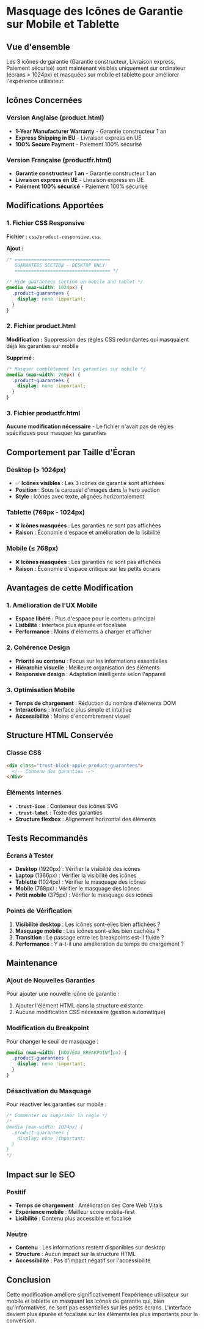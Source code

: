 # Masquage des Icônes de Garantie sur Mobile et Tablette

## Vue d'ensemble

Les 3 icônes de garantie (Garantie constructeur, Livraison express, Paiement sécurisé) sont maintenant visibles uniquement sur ordinateur (écrans > 1024px) et masquées sur mobile et tablette pour améliorer l'expérience utilisateur.

## Icônes Concernées

### Version Anglaise (product.html)
- **1-Year Manufacturer Warranty** - Garantie constructeur 1 an
- **Express Shipping in EU** - Livraison express en UE  
- **100% Secure Payment** - Paiement 100% sécurisé

### Version Française (productfr.html)
- **Garantie constructeur 1 an** - Garantie constructeur 1 an
- **Livraison express en UE** - Livraison express en UE
- **Paiement 100% sécurisé** - Paiement 100% sécurisé

## Modifications Apportées

### 1. Fichier CSS Responsive
**Fichier :** `css/product-responsive.css`

**Ajout :**
```css
/* ===================================
   GUARANTEES SECTION - DESKTOP ONLY
   =================================== */

/* Hide guarantees section on mobile and tablet */
@media (max-width: 1024px) {
  .product-guarantees {
    display: none !important;
  }
}
```

### 2. Fichier product.html
**Modification :** Suppression des règles CSS redondantes qui masquaient déjà les garanties sur mobile

**Supprimé :**
```css
/* Masquer complètement les garanties sur mobile */
@media (max-width: 768px) {
  .product-guarantees {
    display: none !important;
  }
}
```

### 3. Fichier productfr.html
**Aucune modification nécessaire** - Le fichier n'avait pas de règles spécifiques pour masquer les garanties

## Comportement par Taille d'Écran

### Desktop (> 1024px)
- ✅ **Icônes visibles** : Les 3 icônes de garantie sont affichées
- **Position** : Sous le carousel d'images dans la hero section
- **Style** : Icônes avec texte, alignées horizontalement

### Tablette (769px - 1024px)
- ❌ **Icônes masquées** : Les garanties ne sont pas affichées
- **Raison** : Économie d'espace et amélioration de la lisibilité

### Mobile (≤ 768px)
- ❌ **Icônes masquées** : Les garanties ne sont pas affichées
- **Raison** : Économie d'espace critique sur les petits écrans

## Avantages de cette Modification

### 1. Amélioration de l'UX Mobile
- **Espace libéré** : Plus d'espace pour le contenu principal
- **Lisibilité** : Interface plus épurée et focalisée
- **Performance** : Moins d'éléments à charger et afficher

### 2. Cohérence Design
- **Priorité au contenu** : Focus sur les informations essentielles
- **Hiérarchie visuelle** : Meilleure organisation des éléments
- **Responsive design** : Adaptation intelligente selon l'appareil

### 3. Optimisation Mobile
- **Temps de chargement** : Réduction du nombre d'éléments DOM
- **Interactions** : Interface plus simple et intuitive
- **Accessibilité** : Moins d'encombrement visuel

## Structure HTML Conservée

### Classe CSS
```html
<div class="trust-block-apple product-guarantees">
  <!-- Contenu des garanties -->
</div>
```

### Éléments Internes
- **`.trust-icon`** : Conteneur des icônes SVG
- **`.trust-label`** : Texte des garanties
- **Structure flexbox** : Alignement horizontal des éléments

## Tests Recommandés

### Écrans à Tester
- **Desktop** (1920px) : Vérifier la visibilité des icônes
- **Laptop** (1366px) : Vérifier la visibilité des icônes
- **Tablette** (1024px) : Vérifier le masquage des icônes
- **Mobile** (768px) : Vérifier le masquage des icônes
- **Petit mobile** (375px) : Vérifier le masquage des icônes

### Points de Vérification
1. **Visibilité desktop** : Les icônes sont-elles bien affichées ?
2. **Masquage mobile** : Les icônes sont-elles bien cachées ?
3. **Transition** : Le passage entre les breakpoints est-il fluide ?
4. **Performance** : Y a-t-il une amélioration du temps de chargement ?

## Maintenance

### Ajout de Nouvelles Garanties
Pour ajouter une nouvelle icône de garantie :
1. Ajouter l'élément HTML dans la structure existante
2. Aucune modification CSS nécessaire (gestion automatique)

### Modification du Breakpoint
Pour changer le seuil de masquage :
```css
@media (max-width: [NOUVEAU_BREAKPOINT]px) {
  .product-guarantees {
    display: none !important;
  }
}
```

### Désactivation du Masquage
Pour réactiver les garanties sur mobile :
```css
/* Commenter ou supprimer la règle */
/*
@media (max-width: 1024px) {
  .product-guarantees {
    display: none !important;
  }
}
*/
```

## Impact sur le SEO

### Positif
- **Temps de chargement** : Amélioration des Core Web Vitals
- **Expérience mobile** : Meilleur score mobile-first
- **Lisibilité** : Contenu plus accessible et focalisé

### Neutre
- **Contenu** : Les informations restent disponibles sur desktop
- **Structure** : Aucun impact sur la structure HTML
- **Accessibilité** : Pas d'impact négatif sur l'accessibilité

## Conclusion

Cette modification améliore significativement l'expérience utilisateur sur mobile et tablette en masquant les icônes de garantie qui, bien qu'informatives, ne sont pas essentielles sur les petits écrans. L'interface devient plus épurée et focalisée sur les éléments les plus importants pour la conversion.
